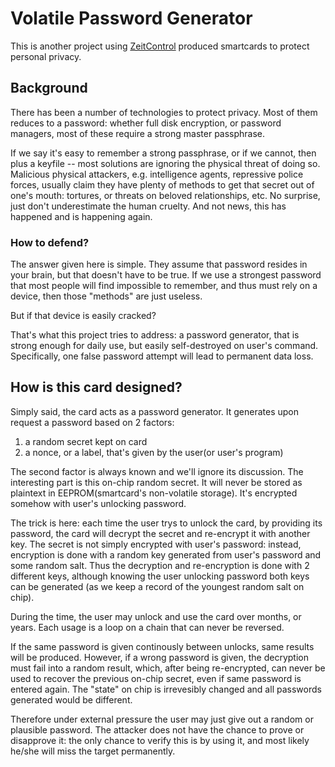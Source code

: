 Volatile Password Generator
===========================

This is another project using [ZeitControl](https://zeitcontrol.de) produced
smartcards to protect personal privacy.

## Background

There has been a number of technologies to protect privacy. Most of them
reduces to a password: whether full disk encryption, or password managers,
most of these require a strong master passphrase.

If we say it's easy to remember a strong passphrase, or if we cannot, then plus
a keyfile -- most solutions are ignoring the physical threat of doing so.
Malicious physical attackers, e.g. intelligence agents, repressive police
forces, usually claim they have plenty of methods to get that secret out of
one's mouth: tortures, or threats on beloved relationships, etc. No surprise,
just don't underestimate the human cruelty. And not news, this has happened and
is happening again.

### How to defend?

The answer given here is simple. They assume that password resides in your
brain, but that doesn't have to be true. If we use a strongest password
that most people will find impossible to remember, and thus must rely on
a device, then those "methods" are just useless.

But if that device is easily cracked?

That's what this project tries to address: a password generator, that is strong
enough for daily use, but easily self-destroyed on user's command.
Specifically, one false password attempt will lead to permanent data loss.

## How is this card designed?

Simply said, the card acts as a password generator. It generates upon request
a password based on 2 factors:

1. a random secret kept on card
2. a nonce, or a label, that's given by the user(or user's program)

The second factor is always known and we'll ignore its discussion. The
interesting part is this on-chip random secret. It will never be stored as
plaintext in EEPROM(smartcard's non-volatile storage). It's encrypted somehow
with user's unlocking password.

The trick is here: each time the user trys to unlock the card, by providing its
password, the card will decrypt the secret and re-encrypt it with another
key. The secret is not simply encrypted with user's password: instead,
encryption is done with a random key generated from user's password and some
random salt. Thus the decryption and re-encryption is done with 2 different
keys, although knowing the user unlocking password both keys can be generated
(as we keep a record of the youngest random salt on chip).

During the time, the user may unlock and use the card over months, or years.
Each usage is a loop on a chain that can never be reversed.

If the same password is given continously between unlocks, same results will be
produced. However, if a wrong password is given, the decryption must fail into
a random result, which, after being re-encrypted, can never be used to recover
the previous on-chip secret, even if same password is entered again. The
"state" on chip is irrevesibly changed and all passwords generated would be
different.

Therefore under external pressure the user may just give out a random or
plausible password. The attacker does not have the chance to prove or
disapprove it: the only chance to verify this is by using it, and most likely
he/she will miss the target permanently.

